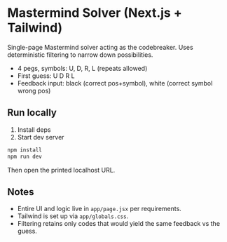 # Mastermind Solver (Next.js + Tailwind)

Single-page Mastermind solver acting as the codebreaker. Uses deterministic filtering to narrow down possibilities.

- 4 pegs, symbols: U, D, R, L (repeats allowed)
- First guess: U D R L
- Feedback input: black (correct pos+symbol), white (correct symbol wrong pos)

## Run locally

1. Install deps
2. Start dev server

```sh
npm install
npm run dev
```

Then open the printed localhost URL.

## Notes
- Entire UI and logic live in `app/page.jsx` per requirements.
- Tailwind is set up via `app/globals.css`.
- Filtering retains only codes that would yield the same feedback vs the guess.